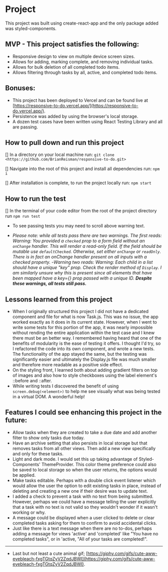 # Project

This project was built using create-react-app and the only package added was styled-components.

## MVP - This project satisfies the following:

- Responsive design to view on multiple device screen sizes.
- Allows for adding, marking complete, and removing individual tasks.
- Allows for bulk deletion of all completed todo items.
- Allows filtering through tasks by all, active, and completed todo items.

## Bonuses:

- This project has been deployed to Vercel and can be found live at [https://responsive-to-do.vercel.app/](https://responsive-to-do.vercel.app/).
- Persistence was added by using the browser's local storage.
- A dozen test cases have been written using React Testing Library and all are passing.

## How to pull down and run this project

[] In a directory on your local machine run: `git clone <https://github.com/BrianReisman/responsive-to-do.git>`

[] Navigate into the root of this project and install all dependencies run: `npm i`

[] After installation is complete, to run the project locally run: `npm start`

## How to run the test

[] In the terminal of your code editor from the root of the project directory run
`npm run test`

- To see passing tests you may need to scroll above warning text.

- *Please note: while all tests pass there are two warnings. The first reads: Warning: You provided a `checked` prop to a form field without an `onChange` handler. This will render a read-only field. If the field should be mutable use `defaultChecked`. Otherwise, set either `onChange` or `readOnly`. There is in fact an onChange handler present on all inputs with a checked property.*
-*Warning two reads: Warning: Each child in a list should have a unique "key" prop. Check the render method of `Display`. I am similarly unsure why this is present since all elements that have been mapped have a key={} prop passed with a unique ID. __Despite these warnings, all tests still pass.__*

## Lessons learned from this project

- When I originally structured this project I did not have a dedicated component and file for what is now Task.js. This was no issue, the app worked exactly as it does in its current state. However, when I went to write some tests for this portion of the app, it was nearly impossible without rending the entire application within the test case and I knew there must be an better way. I remembered having heard that one of the benefits of modularity is the ease of testing it offers. I thought I'd try, so I refactored the code into its own component, and wrote a new tests. The functionality of the app stayed the same, but the testing was significantly easier and ultimately the Display.js file was much smaller and therefore more readable as a positive side effect.
- On the styling front, I learned both about adding gradient filters on top of images and also how to style checkboxes using the label element's ::before and ::after.
- While writing tests I discovered the benefit of using `screen.debug(<element>)` to help me see visually what was being tested in a virtual DOM. A wonderful help!

## Features I could see enhancing this project in the future:

- Allow tasks when they are created to take a due date and add another filter to show only tasks due today.
- Have an archive setting that also persists in local storage but that removes tasks from all other views. Then add a new view specifically and only for these tasks.
- Light and dark mode. I would set this up taking advantage of Styled-Components' ThemeProvider. This color theme preference could also be saved to local storage so when the user returns, the options would be applied.
- Make tasks editable. Perhaps with a double click event listener which would allow the user the option to edit existing tasks in place, instead of deleting and creating a new one if their desire was to update text.
- I added a check to prevent a task with no text from being submitted. However, perhaps we could have a message telling the user explicitly that a task with no text is not valid so they wouldn't wonder if it wasn't working or why.
- A message could be displayed when a user clicked to delete or clear completed tasks asking for them to confirm to avoid accidental clicks.
- Just like there is a text message when there are no to-dos, perhaps adding a message for views 'active' and 'completed' like "You have no completed tasks", or in 'active, "All of your tasks are completed!".
---
- Last but not least a cute animal gif; [https://giphy.com/gifs/cute-aww-eyebleach-fxgTGtqZyV2ZqdJBWI](https://giphy.com/gifs/cute-aww-eyebleach-fxgTGtqZyV2ZqdJBWI).
